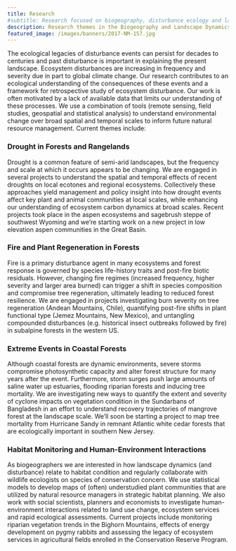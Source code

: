 ```yaml
---
title: Research
#subtitle: Research focused on biogeography, disturbance ecology and landscape change at Kent State University
description: Research themes in the Biogeography and Landscape Dynamics Lab run by Dr. Tim Assal at Kent State University
featured_image: /images/banners/2017-NM-157.jpg
---
```


The ecological legacies of disturbance events can persist for decades to centuries and past disturbance is important in explaining the present landscape. Ecosystem disturbances are increasing in frequency and severity due in part to global climate change. Our research contributes to an ecological understanding of the consequences of these events and a framework for retrospective study of ecosystem disturbance. Our work is often motivated by a lack of available data that limits our understanding of these processes. We use a combination of tools (remote sensing, field studies, geospatial and statistical analysis) to understand environmental change over broad spatial and temporal scales to inform future natural resource management. Current themes include:

### Drought in Forests and Rangelands

Drought is a common feature of semi-arid landscapes, but the frequency and scale at which it occurs appears to be changing. We are engaged in several projects to understand the spatial and temporal effects of recent droughts on local ecotones and regional ecosystems. Collectively these approaches yield management and policy insight into how drought events affect key plant and animal communities at local scales, while enhancing our understanding of ecosystem carbon dynamics at broad scales. Recent projects took place in the aspen ecosystems and sagebrush steppe of southwest Wyoming and we’re starting work on a new project in low elevation aspen communities in the Great Basin. 

### Fire and Plant Regeneration in Forests

Fire is a primary disturbance agent in many ecosystems and forest response is governed by species life-history traits and post-fire biotic residuals. However, changing fire regimes (increased frequency, higher severity and larger area burned) can trigger a shift in species composition and compromise tree regeneration, ultimately leading to reduced forest resilience. We are engaged in projects investigating burn severity on tree regeneration (Andean Mountains, Chile), quantifying post-fire shifts in plant functional type (Jemez Mountains, New Mexico), and untangling compounded disturbances (e.g. historical insect outbreaks followed by fire) in subalpine forests in the western US. 

### Extreme Events in Coastal Forests 

Although coastal forests are dynamic environments, severe storms compromise photosynthetic capacity and alter forest structure for many years after the event. Furthermore, storm surges push large amounts of saline water up estuaries, flooding riparian forests and inducing tree mortality. We are investigating new ways to quantify the extent and severity of cyclone impacts on vegetation condition in the Sundarbans of Bangladesh in an effort to understand recovery trajectories of mangrove forest at the landscape scale. We’ll soon be starting a project to map tree mortality from Hurricane Sandy in remnant Atlantic white cedar forests that are ecologically important in southern New Jersey. 

### Habitat Monitoring and Human-Environment Interactions

As biogeographers we are interested in how landscape dynamics (and disturbance) relate to habitat condition and regularly collaborate with wildlife ecologists on species of conservation concern. We use statistical models to develop maps of (often) understudied plant communities that are utilized by natural resource managers in strategic habitat planning. We also work with social scientists, planners and economists to investigate human-environment interactions related to land use change, ecosystem services and rapid ecological assessments. Current projects include monitoring riparian vegetation trends in the Bighorn Mountains, effects of energy development on pygmy rabbits and assessing the legacy of ecosystem services in agricultural fields enrolled in the Conservation Reserve Program. 
